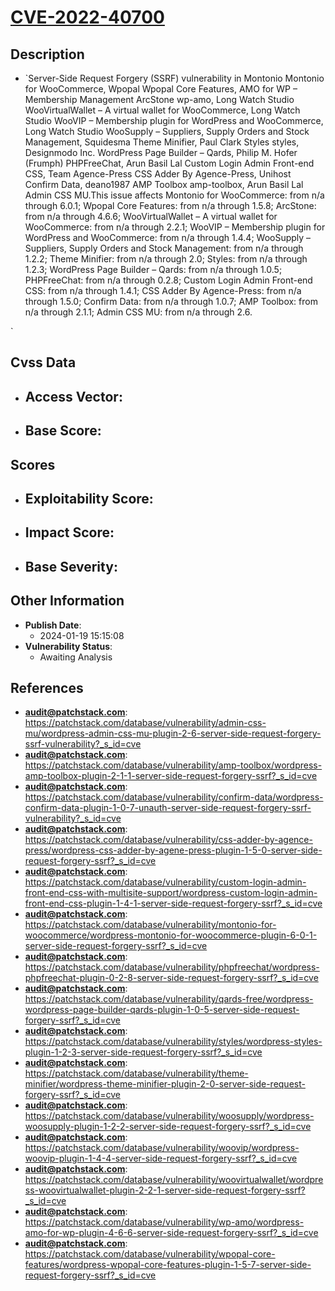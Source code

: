
# [CVE-2022-40700](https://patchstack.com/database/vulnerability/admin-css-mu/wordpress-admin-css-mu-plugin-2-6-server-side-request-forgery-ssrf-vulnerability?_s_id=cve)

## Description

- `Server-Side Request Forgery (SSRF) vulnerability in Montonio Montonio for WooCommerce, Wpopal Wpopal Core Features, AMO for WP – Membership Management ArcStone wp-amo, Long Watch Studio WooVirtualWallet – A virtual wallet for WooCommerce, Long Watch Studio WooVIP – Membership plugin for WordPress and WooCommerce, Long Watch Studio WooSupply – Suppliers, Supply Orders and Stock Management, Squidesma Theme Minifier, Paul Clark Styles styles, Designmodo Inc. WordPress Page Builder – Qards, Philip M. Hofer (Frumph) PHPFreeChat, Arun Basil Lal Custom Login Admin Front-end CSS, Team Agence-Press CSS Adder By Agence-Press, Unihost Confirm Data, deano1987 AMP Toolbox amp-toolbox, Arun Basil Lal Admin CSS MU.This issue affects Montonio for WooCommerce: from n/a through 6.0.1; Wpopal Core Features: from n/a through 1.5.8; ArcStone: from n/a through 4.6.6; WooVirtualWallet – A virtual wallet for WooCommerce: from n/a through 2.2.1; WooVIP – Membership plugin for WordPress and WooCommerce: from n/a through 1.4.4; WooSupply – Suppliers, Supply Orders and Stock Management: from n/a through 1.2.2; Theme Minifier: from n/a through 2.0; Styles: from n/a through 1.2.3; WordPress Page Builder – Qards: from n/a through 1.0.5; PHPFreeChat: from n/a through 0.2.8; Custom Login Admin Front-end CSS: from n/a through 1.4.1; CSS Adder By Agence-Press: from n/a through 1.5.0; Confirm Data: from n/a through 1.0.7; AMP Toolbox: from n/a through 2.1.1; Admin CSS MU: from n/a through 2.6.

`

## Cvss Data

- **Access Vector**:
  - 
- **Base Score**:
  - 

## Scores

- **Exploitability Score**:
  - 
- **Impact Score**:
  - 
- **Base Severity**:
  - 

## Other Information

- **Publish Date**:
  - 2024-01-19 15:15:08
- **Vulnerability Status**:
  - Awaiting Analysis

## References

- **audit@patchstack.com**: https://patchstack.com/database/vulnerability/admin-css-mu/wordpress-admin-css-mu-plugin-2-6-server-side-request-forgery-ssrf-vulnerability?_s_id=cve
- **audit@patchstack.com**: https://patchstack.com/database/vulnerability/amp-toolbox/wordpress-amp-toolbox-plugin-2-1-1-server-side-request-forgery-ssrf?_s_id=cve
- **audit@patchstack.com**: https://patchstack.com/database/vulnerability/confirm-data/wordpress-confirm-data-plugin-1-0-7-unauth-server-side-request-forgery-ssrf-vulnerability?_s_id=cve
- **audit@patchstack.com**: https://patchstack.com/database/vulnerability/css-adder-by-agence-press/wordpress-css-adder-by-agene-press-plugin-1-5-0-server-side-request-forgery-ssrf?_s_id=cve
- **audit@patchstack.com**: https://patchstack.com/database/vulnerability/custom-login-admin-front-end-css-with-multisite-support/wordpress-custom-login-admin-front-end-css-plugin-1-4-1-server-side-request-forgery-ssrf?_s_id=cve
- **audit@patchstack.com**: https://patchstack.com/database/vulnerability/montonio-for-woocommerce/wordpress-montonio-for-woocommerce-plugin-6-0-1-server-side-request-forgery-ssrf?_s_id=cve
- **audit@patchstack.com**: https://patchstack.com/database/vulnerability/phpfreechat/wordpress-phpfreechat-plugin-0-2-8-server-side-request-forgery-ssrf?_s_id=cve
- **audit@patchstack.com**: https://patchstack.com/database/vulnerability/qards-free/wordpress-wordpress-page-builder-qards-plugin-1-0-5-server-side-request-forgery-ssrf?_s_id=cve
- **audit@patchstack.com**: https://patchstack.com/database/vulnerability/styles/wordpress-styles-plugin-1-2-3-server-side-request-forgery-ssrf?_s_id=cve
- **audit@patchstack.com**: https://patchstack.com/database/vulnerability/theme-minifier/wordpress-theme-minifier-plugin-2-0-server-side-request-forgery-ssrf?_s_id=cve
- **audit@patchstack.com**: https://patchstack.com/database/vulnerability/woosupply/wordpress-woosupply-plugin-1-2-2-server-side-request-forgery-ssrf?_s_id=cve
- **audit@patchstack.com**: https://patchstack.com/database/vulnerability/woovip/wordpress-woovip-plugin-1-4-4-server-side-request-forgery-ssrf?_s_id=cve
- **audit@patchstack.com**: https://patchstack.com/database/vulnerability/woovirtualwallet/wordpress-woovirtualwallet-plugin-2-2-1-server-side-request-forgery-ssrf?_s_id=cve
- **audit@patchstack.com**: https://patchstack.com/database/vulnerability/wp-amo/wordpress-amo-for-wp-plugin-4-6-6-server-side-request-forgery-ssrf?_s_id=cve
- **audit@patchstack.com**: https://patchstack.com/database/vulnerability/wpopal-core-features/wordpress-wpopal-core-features-plugin-1-5-7-server-side-request-forgery-ssrf?_s_id=cve
